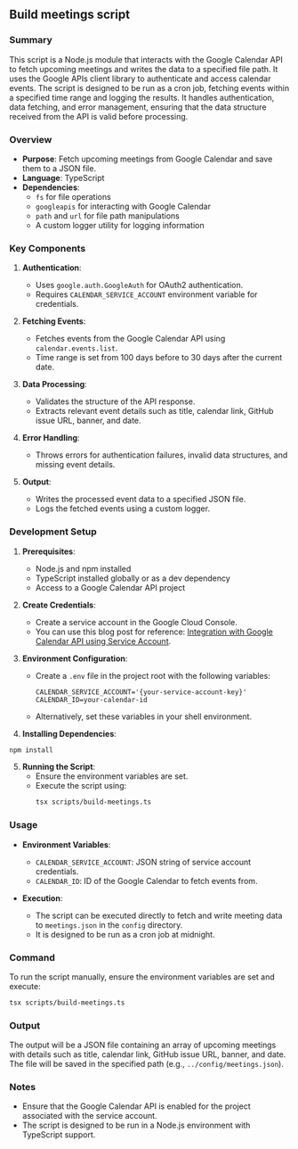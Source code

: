 ## Build meetings script

### Summary

This script is a Node.js module that interacts with the Google Calendar API to fetch upcoming meetings and writes the data to a specified file path. It uses the Google APIs client library to authenticate and access calendar events. The script is designed to be run as a cron job, fetching events within a specified time range and logging the results. It handles authentication, data fetching, and error management, ensuring that the data structure received from the API is valid before processing.

### Overview

- **Purpose**: Fetch upcoming meetings from Google Calendar and save them to a JSON file.
- **Language**: TypeScript
- **Dependencies**: 
  - `fs` for file operations
  - `googleapis` for interacting with Google Calendar
  - `path` and `url` for file path manipulations
  - A custom logger utility for logging information

### Key Components

1. **Authentication**:
   - Uses `google.auth.GoogleAuth` for OAuth2 authentication.
   - Requires `CALENDAR_SERVICE_ACCOUNT` environment variable for credentials.

2. **Fetching Events**:
   - Fetches events from the Google Calendar API using `calendar.events.list`.
   - Time range is set from 100 days before to 30 days after the current date.

3. **Data Processing**:
   - Validates the structure of the API response.
   - Extracts relevant event details such as title, calendar link, GitHub issue URL, banner, and date.

4. **Error Handling**:
   - Throws errors for authentication failures, invalid data structures, and missing event details.

5. **Output**:
   - Writes the processed event data to a specified JSON file.
   - Logs the fetched events using a custom logger.

### Development Setup

1. **Prerequisites**:
   - Node.js and npm installed
   - TypeScript installed globally or as a dev dependency
   - Access to a Google Calendar API project

2. **Create Credentials**:
   - Create a service account in the Google Cloud Console.
   - You can use this blog post for reference: [Integration with Google Calendar API using Service Account](https://medium.com/iceapple-tech-talks/integration-with-google-calendar-api-using-service-account-1471e6e102c8).

3. **Environment Configuration**:
   - Create a `.env` file in the project root with the following variables:
     ```
     CALENDAR_SERVICE_ACCOUNT='{your-service-account-key}'
     CALENDAR_ID=your-calendar-id
     ```
   - Alternatively, set these variables in your shell environment.

4. **Installing Dependencies**:
  ```bash
  npm install
  ```

5. **Running the Script**:
   - Ensure the environment variables are set.
   - Execute the script using:
     ```bash
     tsx scripts/build-meetings.ts
     ```

### Usage

- **Environment Variables**:
  - `CALENDAR_SERVICE_ACCOUNT`: JSON string of service account credentials.
  - `CALENDAR_ID`: ID of the Google Calendar to fetch events from.

- **Execution**:
  - The script can be executed directly to fetch and write meeting data to `meetings.json` in the `config` directory.
  - It is designed to be run as a cron job at midnight.

### Command

To run the script manually, ensure the environment variables are set and execute:

```bash
tsx scripts/build-meetings.ts
```

### Output
The output will be a JSON file containing an array of upcoming meetings with details such as title, calendar link, GitHub issue URL, banner, and date. The file will be saved in the specified path (e.g., `../config/meetings.json`).

### Notes
- Ensure that the Google Calendar API is enabled for the project associated with the service account.
- The script is designed to be run in a Node.js environment with TypeScript support.
